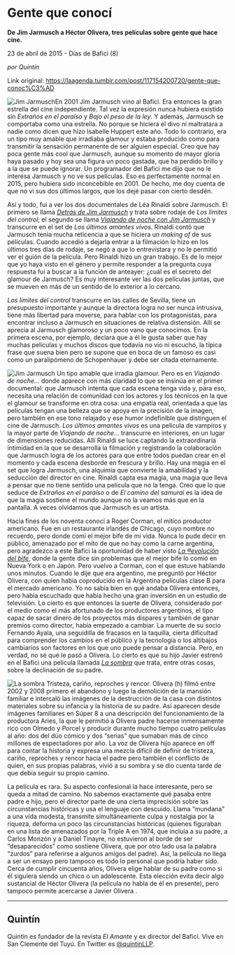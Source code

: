 # Gente que conocí

**De Jim Jarmusch a Héctor Olivera, tres películas sobre gente que hace cine.**

23 de abril de 2015 - Días de Bafici (8)

_por Quintín_

Link original: https://laagenda.tumblr.com/post/117154200720/gente-que-conoc%C3%AD

![Jim Jarmusch](https://64.media.tumblr.com/3317b19584c52cdb079b894e65a2f8df/tumblr_inline_pgtroyhINt1t6q87u_500.jpg)En 2001 Jim Jarmusch vino al Bafici. Era entonces la gran estrella del cine independiente. Tal vez la expresión nunca hubiera existido sin *Extraños en el paraíso* y *Bajo el peso de la ley*. Y además, Jarmusch se comportaba como una estrella. No porque se hiciera el divo ni maltratara a nadie como dicen que hizo Isabelle Huppert este año. Todo lo contrario, era un tipo muy amable que irradiaba glamour y estaba producido como para transmitir la sensación permanente de ser alguien especial. Creo que hay poca gente más cool que Jarmusch, aunque su momento de mayor gloria haya pasado y hoy sea una figura un poco gastada, que ha perdido brillo y a la que se puede ignorar. Un programador del Bafici me dijo que no le interesa Jarmusch y no ve sus películas. Eso es perfectamente normal en 2015, pero hubiera sido inconcebible en 2001. De hecho, me doy cuenta de que no vi sus dos últimos largos, que los dejé pasar con cierto desdén. 

Así y todo, fui a ver los dos documentales de Léa Rinaldi sobre Jarmusch. El primero se llama *[Detrás de Jim Jarmusch](http://festivales.buenosaires.gob.ar/2015/bafici/es/pelicula/342)* y trata sobre rodaje de *Los límites del control*; el segundo se llama *[Viajando de noche con Jim Jarmusch](http://festivales.buenosaires.gob.ar/2015/bafici/es/pelicula/343)* y transcurre en el set de *Los últimos amantes vivos*. Rinaldi contó que Jarmusch tenía mucha reticencia a que se hiciera un *making of* de sus películas. Cuando accedió a dejarla entrar a la filmación lo hizo en los últimos tres días de rodaje, se negó a que lo entrevistara y no le permitió ver el guión de la película. Pero Rinaldi hizo un gran trabajo. Es de lo mejor que yo haya visto en el género y permite responder a la pregunta cuya respuesta fui a buscar a la función de anteayer: ¿cuál es el secreto del glamour de Jarmusch? Es muy interesante ver las dos películas juntas, que se mueven en más de un sentido de lo exterior a lo cercano.

*Los límites del control* transcurre en las calles de Sevilla, tiene un presupuesto importante y aunque la directora logra no ser nunca intrusiva, tiene más libertad para moverse, para hablar con los protagonistas, para encontrar incluso a Jarmusch en situaciones de relativa distensión. Allí se aprecia al Jarmusch glamoroso y un poco vano que conocimos. En la primera escena, por ejemplo, declara que a él le gusta saber que hay muchas películas y muchos discos que todavía no vio ni escuchó, la típica frase que suena bien pero se supone que en boca de un famoso es casi como un paralipómeno de Schopenhauer y debe ser citada eternamente. 

![Jim Jarmusch](https://64.media.tumblr.com/3317b19584c52cdb079b894e65a2f8df/tumblr_inline_pgtroyhINt1t6q87u_500.jpg) Un tipo amable que irradia glamour. Pero es en *Viajando de noche…* donde aparece con más claridad lo que se insinúa en el primer documental: que Jarmusch intenta que cada escena tenga vida y, para eso, necesita una relación de comunidad con los actores y los técnicos en la que el glamour se transforme en otra cosa: una empatía real, orientada a que las películas tengan una belleza que se apoya en la precisión de la imagen, pero también en ese tono relajado y ese humor indefinible que distinguen el cine de Jarmusch. *Los últimos amantes vivos* es una película de vampiros y la mayor parte de *Viajando de noche…* transcurre en interiores, en un lugar de dimensiones reducidas. Allí Rinaldi se luce captando la extraordinaria intimidad en la que se desarrolla la filmación y registrando la colaboración que Jarmusch logra de los actores para que entre todos puedan crear en el momento y cada escena desborde en frescura y brillo. Hay una magia en el set que logra Jarmusch, una alquimia que convierte la amabilidad y la seducción del director en cine. Rinaldi capta esa magia, una magia que lleva a pensar que no tiene sentido una película que no la tenga. Creo que lo que seduce de *Extraños en el paraíso* o de *El camino del samurai* es la idea de que la magia sostiene el mundo aunque no la veamos más que en la pantalla. A veces olvidamos que Jarmusch es un artista.

Hacia fines de los noventa conocí a Roger Corman, el mítico productor americano. Fue en un restaurante irlandés de Chicago, cuyo nombre no recuerdo, pero donde comí el mejor bife de mi vida. Nunca lo pude decir en público, amenazado por el mito de que no hay como la carne argentina, pero agradezco a este Bafici la oportunidad de haber visto *[La ®evolución del bife](http://festivales.buenosaires.gob.ar/2015/bafici/es/pelicula/294)*, donde la gente dice sin problemas que el mejor bife lo comió en Nueva York o en Japón. Pero vuelvo a Corman, con el que estuve hablando unos minutos. Cuando le dije que era argentino, me preguntó por Héctor Olivera, con quien había coproducido en la Argentina películas clase B para el mercado americano. Yo no sabía bien en qué andaba Olivera entonces, pero había escuchado que había hecho una gran inversión en un estudio de televisión. Lo cierto es que entonces la suerte de Olivera, considerado por el medio como el más afortunado de los productores argentinos, el tipo capaz de sacar dinero de los proyectos más dispares y también de ganar premios como director, había empezado a cambiar. La muerte de su socio Fernando Ayala, una seguidilla de fracasos en la taquilla, cierta dificultad para comprender los cambios en el público y la tecnología o los altibajos cambiarios son factores en los que uno puede pensar a distancia. Pero, en verdad, no sé qué le pasó a Olivera. Lo cierto es que su hijo Javier estrenó en el Bafici una película llamada *[La sombra](http://festivales.buenosaires.gob.ar/2015/bafici/es/pelicula/42)* que trata, entre otras cosas, sobre la declinación de su padre. 

![La sombra](https://64.media.tumblr.com/244bbf388af102959d19fcb56e16081a/tumblr_inline_pgtroyyUba1t6q87u_500.jpg) Tristeza, cariño, reproches y rencor. Olivera (h) filmó entre 2002 y 2008 primero el abandono y luego la demolición de la mansión familiar e intercaló las imágenes de la destrucción de la casa con distintos materiales sobre su infancia y la historia de su padre. Así aparecen desde imágenes familiares en Súper 8 a una descripción del funcionamiento de la productora Aries, la que le permitió a Olivera padre hacerse inmensamente rico con Olmedo y Porcel y producir durante mucho tiempo cuatro películas al año: dos del dúo cómico y dos “serias” que sumaban más de cinco millones de espectadores por año. La voz de Olivera hijo aparece en off para contar la historia y expresa una mezcla difícil de definir de tristeza, cariño, reproches y rencor hacia el padre pero también el conflicto de quien, en sus propias palabras, vivió a su sombra y se dio cuenta tarde de que debía seguir su propio camino. 

La película es rara. Su aspecto confesional la hace interesante, pero se queda a mitad de camino. No sabemos exactamente qué pasaba entre padre e hijo, pero el director parte de una cierta imprecisión sobre las circunstancias históricas y usa el lenguaje con descuido. Llama “mundana” a una vida modesta, transmite simultáneamente culpa y nostalgia por la riqueza, deforma un poco las circunstancias históricas (quienes figuraban en una lista de amenazados por la Triple A en 1974, que incluía a su padre, a Carlos Monzón y a Daniel Tinayre, no estuvieron al borde de ser “desaparecidos” como sostiene Olivera, que por otro lado usa la palabra “zurdos” para referirse a algunos amigos del padre). Así, la película no llega a ser un ensayo pero tampoco es todo lo personal que podría haber sido. Cerca de cumplir cincuenta años, Olivera elige hablar de su padre como si él siguiera siendo un chico o un adolescente. Esta elección evita decir algo sustancial de Héctor Olivera (la película no habla de él en presente), pero tampoco permite acercarse a Javier Olivera . 



---

 Quintín
--------

 Quintín es fundador de la revista *El Amante* y ex director del Bafici. Vive en San Clemente del Tuyú. En Twitter es [@quintinLLP](https://twitter.com/quintinLLP). 


